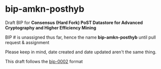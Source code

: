 # bip-amkn-posthyb

Draft BIP for **Consensus (Hard Fork) PoST Datastore for Advanced Cryptography and Higher Efficiency Mining**

BIP # is unassigned thus far, hence the name **bip-amkn-posthyb** until pull request & assignment

Please keep in mind, date created and date updated aren't the same thing.

This draft follows the [bip-0002](https://github.com/bitcoin/bips/blob/master/bip-0002.mediawiki) format
